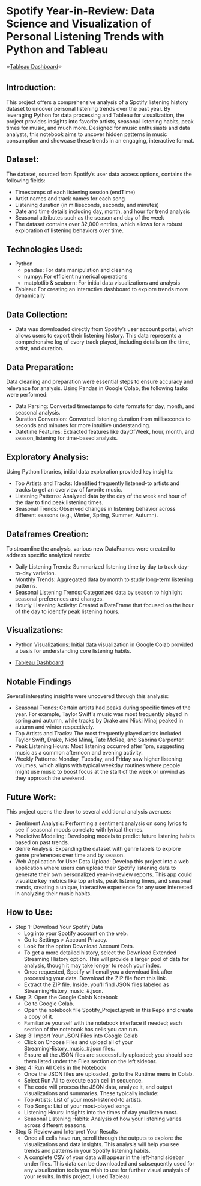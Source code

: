 # Spotify Year-in-Review: Data Science and Visualization of Personal Listening Trends with Python and Tableau
⭐️[Tableau Dashboard](https://public.tableau.com/shared/HHJ3PJZXJ?:display_count=n&:origin=viz_share_link)⭐️

## Introduction: 
This project offers a comprehensive analysis of a Spotify listening history dataset to uncover personal listening trends over the past year. By leveraging Python for data processing and Tableau for visualization, the project provides insights into favorite artists, seasonal listening habits, peak times for music, and much more. Designed for music enthusiasts and data analysts, this notebook aims to uncover hidden patterns in music consumption and showcase these trends in an engaging, interactive format.

## Dataset:
The dataset, sourced from Spotify’s user data access options, contains the following fields:

* Timestamps of each listening session (endTime)
* Artist names and track names for each song
* Listening duration (in milliseconds, seconds, and minutes)
* Date and time details including day, month, and hour for trend analysis
* Seasonal attributes such as the season and day of the week
* The dataset contains over 32,000 entries, which allows for a robust exploration of listening behaviors over time.

## Technologies Used:

* Python
  * pandas: For data manipulation and cleaning
  * numpy: For efficient numerical operations
  * matplotlib & seaborn: For initial data visualizations and analysis
* Tableau: For creating an interactive dashboard to explore trends more dynamically

## Data Collection: 
* Data was downloaded directly from Spotify’s user account portal, which allows users to export their listening history. This data represents a comprehensive log of every track played, including details on the time, artist, and duration.

## Data Preparation: 
Data cleaning and preparation were essential steps to ensure accuracy and relevance for analysis. Using Pandas in Google Colab, the following tasks were performed:

* Data Parsing: Converted timestamps to date formats for day, month, and seasonal analysis.
* Duration Conversion: Converted listening duration from milliseconds to seconds and minutes for more intuitive understanding.
* Datetime Features: Extracted features like dayOfWeek, hour, month, and season_listening for time-based analysis.

## Exploratory Analysis: 
Using Python libraries, initial data exploration provided key insights:

* Top Artists and Tracks: Identified frequently listened-to artists and tracks to get an overview of favorite music.
* Listening Patterns: Analyzed data by the day of the week and hour of the day to find peak listening times.
* Seasonal Trends: Observed changes in listening behavior across different seasons (e.g., Winter, Spring, Summer, Autumn).

## Dataframes Creation: 
To streamline the analysis, various new DataFrames were created to address specific analytical needs:

* Daily Listening Trends: Summarized listening time by day to track day-to-day variation.
* Monthly Trends: Aggregated data by month to study long-term listening patterns.
* Seasonal Listening Trends: Categorized data by season to highlight seasonal preferences and changes.
* Hourly Listening Activity: Created a DataFrame that focused on the hour of the day to identify peak listening hours.

## Visualizations:
* Python Visualizations: Initial data visualization in Google Colab provided a basis for understanding core listening habits.

* [Tableau Dashboard](https://public.tableau.com/shared/HHJ3PJZXJ?:display_count=n&:origin=viz_share_link)

## Notable Findings
Several interesting insights were uncovered through this analysis:

* Seasonal Trends: Certain artists had peaks during specific times of the year. For example, Taylor Swift's music was most frequently played in spring and autumn, while tracks by Drake and Nicki Minaj peaked in autumn and winter respectively. 
* Top Artists and Tracks: The most frequently played artists included Taylor Swift, Drake, Nicki Minaj, Tate McRae, and Sabrina Carpenter.
* Peak Listening Hours: Most listening occurred after 1pm, suggesting music as a common afternoon and evening activity.
* Weekly Patterns: Monday, Tuesday, and Friday saw higher listening volumes, which aligns with typical weekday routines where people might use music to boost focus at the start of the week or unwind as they approach the weekend.

## Future Work:
This project opens the door to several additional analysis avenues:

* Sentiment Analysis: Performing a sentiment analysis on song lyrics to see if seasonal moods correlate with lyrical themes.
* Predictive Modeling: Developing models to predict future listening habits based on past trends.
* Genre Analysis: Expanding the dataset with genre labels to explore genre preferences over time and by season.
* Web Application for User Data Upload: Develop this project into a web application where users can upload their Spotify listening data to generate their own personalized year-in-review reports. This app could visualize key metrics like top artists, peak listening times, and seasonal trends, creating a unique, interactive experience for any user interested in analyzing their music habits.

## How to Use:
* Step 1: Download Your Spotify Data
  * Log into your Spotify account on the web.
  * Go to Settings > Account Privacy.
  * Look for the option Download Account Data.
  * To get a more detailed history, select the Download Extended Streaming History option. This will provide a larger pool of data for analysis, though it may take longer to reach your index.
  * Once requested, Spotify will email you a download link after processing your data. Download the ZIP file from this link.
  * Extract the ZIP file. Inside, you'll find JSON files labeled as StreamingHistory_music_#.json.
* Step 2: Open the Google Colab Notebook
  * Go to Google Colab.
  * Open the notebook file Spotify_Project.ipynb in this Repo and create a copy of it.
  * Familiarize yourself with the notebook interface if needed; each section of the notebook has cells you can run.
* Step 3: Import Your JSON Files into Google Colab
  * Click on Choose Files and upload all of your StreamingHistory_music_#.json files.
  * Ensure all the JSON files are successfully uploaded; you should see them listed under the Files section on the left sidebar.
* Step 4: Run All Cells in the Notebook
  * Once the JSON files are uploaded, go to the Runtime menu in Colab.
  * Select Run All to execute each cell in sequence.
  * The code will process the JSON data, analyze it, and output visualizations and summaries. These typically include:
   * Top Artists: List of your most-listened-to artists.
   * Top Songs: List of your most-played songs.
   * Listening Hours: Insights into the times of day you listen most.
   * Seasonal Listening Habits: Analysis of how your listening varies across different seasons.
* Step 5: Review and Interpret Your Results
  * Once all cells have run, scroll through the outputs to explore the visualizations and data insights. This analysis will help you see trends and patterns in your Spotify listening habits.
  * A complete CSV of your data will appear in the left-hand sidebar under files. This data can be downloaded and subsequently used for any visualization tools you wish to use for further visual analysis of your results. In this project, I used Tableau.
